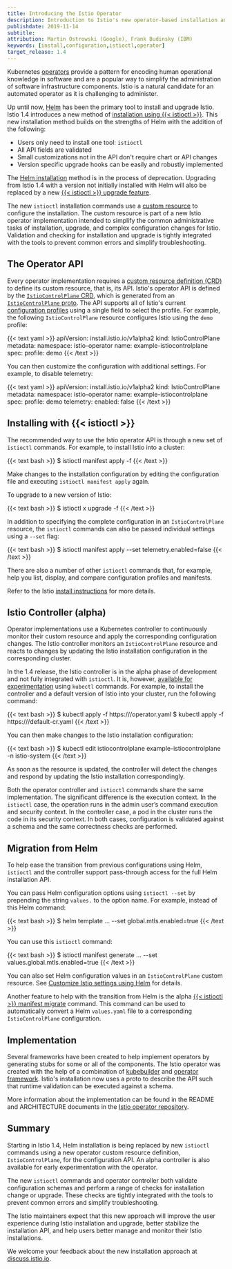 ```yaml
---
title: Introducing the Istio Operator
description: Introduction to Istio's new operator-based installation and control plane management feature.
publishdate: 2019-11-14
subtitle:
attribution: Martin Ostrowski (Google), Frank Budinsky (IBM)
keywords: [install,configuration,istioctl,operator]
target_release: 1.4
---
```


Kubernetes [operators](https://kubernetes.io/docs/concepts/extend-kubernetes/operator/) provide
a pattern for encoding human operational knowledge in software and are a popular way to simplify
the administration of software infrastructure components. Istio is a natural candidate for an automated
operator as it is challenging to administer.

Up until now, [Helm](https://github.com/helm/helm) has been the primary tool to install and upgrade Istio.
Istio 1.4 introduces a new method of [installation using {{< istioctl >}}](/pt-br/docs/setup/install/istioctl/).
This new installation method builds on the strengths of Helm with the addition of the
following:

- Users only need to install one tool: `istioctl`
- All API fields are validated
- Small customizations not in the API don't require chart or API changes
- Version specific upgrade hooks can be easily and robustly implemented

The [Helm installation](/pt-br/docs/setup/install/helm/) method is in the process of deprecation. Upgrading from Istio
1.4 with a version not initially installed with Helm will also be replaced by a new
[{{< istioctl >}} upgrade feature](/pt-br/docs/setup/upgrade/istioctl-upgrade/).

The new `istioctl` installation commands use a
[custom resource](https://kubernetes.io/docs/concepts/extend-kubernetes/api-extension/custom-resources/)
to configure the installation. The custom resource is part of a new Istio operator
implementation intended to simplify the common administrative tasks of installation, upgrade,
and complex configuration changes for Istio. Validation and checking for installation and upgrade
is tightly integrated with the tools to prevent common errors and simplify troubleshooting.

## The Operator API

Every operator implementation requires a
[custom resource definition (CRD)](https://kubernetes.io/docs/concepts/extend-kubernetes/api-extension/custom-resources/#customresourcedefinitions)
to define its custom resource, that is, its API. Istio's operator API is defined by the
[`IstioControlPlane` CRD](/pt-br/docs/reference/config/istio.operator.v1alpha12.pb/),
which is generated from an
[`IstioControlPlane` proto](https://github.com/istio/operator/blob/release-1.4/pkg/apis/istio/v1alpha2/istiocontrolplane_types.proto).
The API supports all of Istio's current [configuration profiles](/pt-br/docs/setup/additional-setup/config-profiles/)
using a single field to select the profile. For example, the following `IstioControlPlane` resource
configures Istio using the `demo` profile:

{{< text yaml >}}
apiVersion: install.istio.io/v1alpha2
kind: IstioControlPlane
metadata:
  namespace: istio-operator
  name: example-istiocontrolplane
spec:
  profile: demo
{{< /text >}}

You can then customize the configuration with additional settings. For example, to disable telemetry:

{{< text yaml >}}
apiVersion: install.istio.io/v1alpha2
kind: IstioControlPlane
metadata:
  namespace: istio-operator
  name: example-istiocontrolplane
spec:
  profile: demo
  telemetry:
    enabled: false
{{< /text >}}

## Installing with {{< istioctl >}}

The recommended way to use the Istio operator API is through a new set of `istioctl` commands.
For example, to install Istio into a cluster:

{{< text bash >}}
$ istioctl manifest apply -f <your-istiocontrolplane-customresource>
{{< /text >}}

Make changes to the installation configuration by editing the configuration file and executing
`istioctl manifest apply` again.

To upgrade to a new version of Istio:

{{< text bash >}}
$ istioctl x upgrade -f <your-istiocontrolplane-config-changes>
{{< /text >}}

In addition to specifying the complete configuration in an `IstioControlPlane` resource,
the `istioctl` commands can also be passed individual settings using a `--set` flag:

{{< text bash >}}
$ istioctl manifest apply --set telemetry.enabled=false
{{< /text >}}

There are also a number of other `istioctl` commands that, for example, help you list, display,
and compare configuration profiles and manifests.

Refer to the Istio [install instructions](/pt-br/docs/setup/install/istioctl) for more details.

## Istio Controller (alpha)

Operator implementations use a Kubernetes controller to continuously monitor their custom resource
and apply the corresponding configuration changes. The Istio controller monitors an `IstioControlPlane`
resource and reacts to changes by updating the Istio installation configuration in the corresponding cluster.

In the 1.4 release, the Istio controller is in the alpha phase of development and not fully
integrated with `istioctl`. It is, however,
[available for experimentation](/pt-br/docs/setup/install/standalone-operator/) using `kubectl` commands.
For example, to install the controller and a default version of Istio into your cluster,
run the following command:

{{< text bash >}}
$ kubectl apply -f https://<repo URL>/operator.yaml
$ kubectl apply -f https://<repo URL>/default-cr.yaml
{{< /text >}}

You can then make changes to the Istio installation configuration:

{{< text bash >}}
$ kubectl edit istiocontrolplane example-istiocontrolplane -n istio-system
{{< /text >}}

As soon as the resource is updated, the controller will detect the changes and respond by updating
the Istio installation correspondingly.

Both the operator controller and `istioctl` commands share the same implementation. The significant
difference is the execution context. In the `istioctl` case, the operation runs in the admin user’s
command execution and security context. In the controller case, a pod in the cluster runs the code
in its security context. In both cases, configuration is validated against a schema and the same correctness
checks are performed.

## Migration from Helm

To help ease the transition from previous configurations using Helm,
`istioctl` and the controller support pass-through access for the full Helm installation API.

You can pass Helm configuration options using `istioctl --set` by prepending the string `values.` to the option name.
For example, instead of this Helm command:

{{< text bash >}}
$ helm template ... --set global.mtls.enabled=true
{{< /text >}}

You can use this `istioctl` command:

{{< text bash >}}
$ istioctl manifest generate ... --set values.global.mtls.enabled=true
{{< /text >}}

You can also set Helm configuration values in an `IstioControlPlane` custom resource.
See [Customize Istio settings using Helm](/pt-br/docs/setup/install/istioctl/#customize-istio-settings-using-the-helm-api)
for details.

Another feature to help with the transition from Helm is the alpha
[{{< istioctl >}} manifest migrate](/pt-br/docs/reference/commands/istioctl/#istioctl-manifest-migrate) command.
This command can be used to automatically convert a Helm `values.yaml` file to a corresponding
`IstioControlPlane` configuration.

## Implementation

Several frameworks have been created to help implement operators by generating stubs for some or all of
the components. The Istio operator was created with the help of a combination of
[kubebuilder](https://github.com/kubernetes-sigs/kubebuilder) and
[operator framework](https://github.com/operator-framework). Istio's installation now uses a proto to
describe the API such that runtime validation can be executed against a schema.

More information about the implementation can be found in the README and ARCHITECTURE documents
in the [Istio operator repository](https://github.com/istio/operator).

## Summary

Starting in Istio 1.4, Helm installation is being replaced by new `istioctl` commands using
a new operator custom resource definition, `IstioControlPlane`, for the configuration API.
An alpha controller is also available for early experimentation with the operator.

The new `istioctl` commands and operator controller both validate configuration schemas and perform a range of
checks for installation change or upgrade. These checks are tightly integrated with the tools to prevent
common errors and simplify troubleshooting.

The Istio maintainers expect that this new approach will improve the user experience during Istio
installation and upgrade, better stabilize the installation API, and help users better manage and
monitor their Istio installations.

We welcome your feedback about the new installation approach at [discuss.istio.io](https://discuss.istio.io/).
